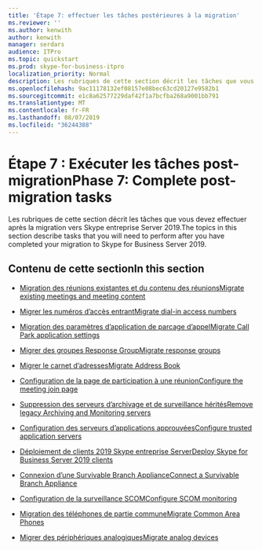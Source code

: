 ```yaml
---
title: 'Étape 7: effectuer les tâches postérieures à la migration'
ms.reviewer: ''
ms.author: kenwith
author: kenwith
manager: serdars
audience: ITPro
ms.topic: quickstart
ms.prod: skype-for-business-itpro
localization_priority: Normal
description: Les rubriques de cette section décrit les tâches que vous devez effectuer après la migration vers Skype entreprise Server 2019.
ms.openlocfilehash: 9ac11178132ef08157e08bec63cd20127e9582b1
ms.sourcegitcommit: e1c8a62577229daf42f1a7bcfba268a9001bb791
ms.translationtype: MT
ms.contentlocale: fr-FR
ms.lasthandoff: 08/07/2019
ms.locfileid: "36244388"
---
```

# <a name="phase-7-complete-post-migration-tasks"></a><span data-ttu-id="afd66-103">Étape 7 : Exécuter les tâches post-migration</span><span class="sxs-lookup"><span data-stu-id="afd66-103">Phase 7: Complete post-migration tasks</span></span>

<span data-ttu-id="afd66-104">Les rubriques de cette section décrit les tâches que vous devez effectuer après la migration vers Skype entreprise Server 2019.</span><span class="sxs-lookup"><span data-stu-id="afd66-104">The topics in this section describe tasks that you will need to perform after you have completed your migration to Skype for Business Server 2019.</span></span>
  
## <a name="in-this-section"></a><span data-ttu-id="afd66-105">Contenu de cette section</span><span class="sxs-lookup"><span data-stu-id="afd66-105">In this section</span></span>

- [<span data-ttu-id="afd66-106">Migration des réunions existantes et du contenu des réunions</span><span class="sxs-lookup"><span data-stu-id="afd66-106">Migrate existing meetings and meeting content</span></span>](migrate-existing-meetings-and-meeting-content.md)
    
- [<span data-ttu-id="afd66-107">Migrer les numéros d’accès entrant</span><span class="sxs-lookup"><span data-stu-id="afd66-107">Migrate dial-in access numbers</span></span>](migrate-dial-in-access-numbers.md)
    
- [<span data-ttu-id="afd66-108">Migration des paramètres d’application de parcage d’appel</span><span class="sxs-lookup"><span data-stu-id="afd66-108">Migrate Call Park application settings</span></span>](migrate-call-park-application-settings.md)
    
- [<span data-ttu-id="afd66-109">Migrer des groupes Response Group</span><span class="sxs-lookup"><span data-stu-id="afd66-109">Migrate response groups</span></span>](migrate-response-groups.md)
    
- [<span data-ttu-id="afd66-110">Migrer le carnet d’adresses</span><span class="sxs-lookup"><span data-stu-id="afd66-110">Migrate Address Book</span></span>](migrate-address-book.md)
    
- [<span data-ttu-id="afd66-111">Configuration de la page de participation à une réunion</span><span class="sxs-lookup"><span data-stu-id="afd66-111">Configure the meeting join page</span></span>](configure-the-meeting-join-page.md)
    
- [<span data-ttu-id="afd66-112">Suppression des serveurs d’archivage et de surveillance hérités</span><span class="sxs-lookup"><span data-stu-id="afd66-112">Remove legacy Archiving and Monitoring servers</span></span>](remove-legacy-archiving-and-monitoring-servers.md)
    
- [<span data-ttu-id="afd66-113">Configuration des serveurs d’applications approuvées</span><span class="sxs-lookup"><span data-stu-id="afd66-113">Configure trusted application servers</span></span>](configure-trusted-application-servers.md)
    
- [<span data-ttu-id="afd66-114">Déploiement de clients 2019 Skype entreprise Server</span><span class="sxs-lookup"><span data-stu-id="afd66-114">Deploy Skype for Business Server 2019 clients</span></span>](deploy-clients.md)
    
- [<span data-ttu-id="afd66-115">Connexion d’une Survivable Branch Appliance</span><span class="sxs-lookup"><span data-stu-id="afd66-115">Connect a Survivable Branch Appliance</span></span>](connect-a-survivable-branch-appliance.md)
    
- [<span data-ttu-id="afd66-116">Configuration de la surveillance SCOM</span><span class="sxs-lookup"><span data-stu-id="afd66-116">Configure SCOM monitoring</span></span>](configure-scom-monitoring.md)
    
- [<span data-ttu-id="afd66-117">Migration des téléphones de partie commune</span><span class="sxs-lookup"><span data-stu-id="afd66-117">Migrate Common Area Phones</span></span>](migrate-common-area-phones.md)
    
- [<span data-ttu-id="afd66-118">Migrer des périphériques analogiques</span><span class="sxs-lookup"><span data-stu-id="afd66-118">Migrate analog devices</span></span>](migrate-analog-devices.md)
    

